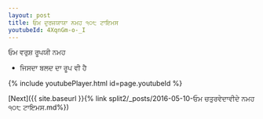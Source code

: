 ```yaml
---
layout: post
title: ਓਮ ਦੁਰਜਯਾਯਾ ਨਮਹ ੧੦੮ ਟਾਇਮਸ
youtubeId: 4XqnGm-o-_I
---
```

 
 
 ਓਮ ਵਰੁਸ਼ ਰੂਪਯੀ ਨਮਹ  
 
 -  ਜਿਸਦਾ ਬਲਦ ਦਾ ਰੂਪ ਵੀ ਹੈ 
 
  
 
  
 
 
 
 
 
 


{% include youtubePlayer.html id=page.youtubeId %}
 
[Next]({{ site.baseurl }}{% link  split2/_posts/2016-05-10-ਓਮ ਚਤੁਰਵੇਦਾਵੀਦੇ ਨਮਹ ੧੦੮ ਟਾਇਮਸ.md%})
 
